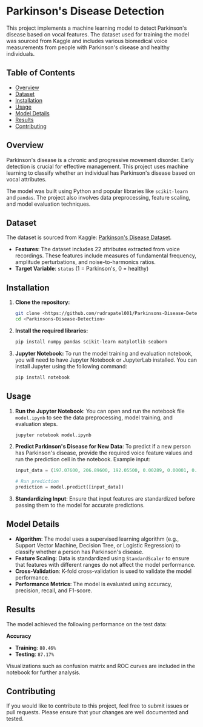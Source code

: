 # Parkinson's Disease Detection

This project implements a machine learning model to detect Parkinson's disease based on vocal features. The dataset used for training the model was sourced from Kaggle and includes various biomedical voice measurements from people with Parkinson's disease and healthy individuals.

## Table of Contents

- [Overview](#overview)
- [Dataset](#dataset)
- [Installation](#installation)
- [Usage](#usage)
- [Model Details](#model-details)
- [Results](#results)
- [Contributing](#contributing)

## Overview

Parkinson's disease is a chronic and progressive movement disorder. Early detection is crucial for effective management. This project uses machine learning to classify whether an individual has Parkinson's disease based on vocal attributes.

The model was built using Python and popular libraries like `scikit-learn` and `pandas`. The project also involves data preprocessing, feature scaling, and model evaluation techniques.

## Dataset

The dataset is sourced from Kaggle: [Parkinson's Disease Dataset](https://www.kaggle.com/datasets/nidaguler/parkinsons-data-set).

- **Features**: The dataset includes 22 attributes extracted from voice recordings. These features include measures of fundamental frequency, amplitude perturbations, and noise-to-harmonics ratios.
- **Target Variable**: `status` (1 = Parkinson's, 0 = healthy)

## Installation

1. **Clone the repository:**

   ```bash
   git clone <https://github.com/rudrapatel001/Parkinsons-Disease-Detection>
   cd <Parkinsons-Disease-Detection>
   ```

2. **Install the required libraries:**

   ```bash
   pip install numpy pandas scikit-learn matplotlib seaborn
   ```

3. **Jupyter Notebook:**
   To run the model training and evaluation notebook, you will need to have Jupyter Notebook or JupyterLab installed. You can install Jupyter using the following command:

   ```bash
   pip install notebook
   ```

## Usage

1. **Run the Jupyter Notebook**: You can open and run the notebook file `model.ipynb` to see the data preprocessing, model training, and evaluation steps.

   ```bash
   jupyter notebook model.ipynb
   ```

2. **Predict Parkinson's Disease for New Data**:
   To predict if a new person has Parkinson's disease, provide the required voice feature values and run the prediction cell in the notebook. Example input:

   ```python
   input_data = (197.07600, 206.89600, 192.05500, 0.00289, 0.00001, 0.00166, 0.00168, 0.00498, 0.01098, 0.09700, 0.00563, 0.00680, 0.00802, 0.01689, 0.00339, 26.77500, 0.422229, 0.741367, -7.348300, 0.177551, 1.743867, 0.085569)

   # Run prediction
   prediction = model.predict([input_data])
   ```

3. **Standardizing Input**: Ensure that input features are standardized before passing them to the model for accurate predictions.

## Model Details

- **Algorithm**: The model uses a supervised learning algorithm (e.g., Support Vector Machine, Decision Tree, or Logistic Regression) to classify whether a person has Parkinson's disease.
- **Feature Scaling**: Data is standardized using `StandardScaler` to ensure that features with different ranges do not affect the model performance.
- **Cross-Validation**: K-fold cross-validation is used to validate the model performance.
- **Performance Metrics**: The model is evaluated using accuracy, precision, recall, and F1-score.

## Results

The model achieved the following performance on the test data:

**Accuracy**

- **Training**: `88.46%`
- **Testing**: `87.17%`

Visualizations such as confusion matrix and ROC curves are included in the notebook for further analysis.

## Contributing

If you would like to contribute to this project, feel free to submit issues or pull requests. Please ensure that your changes are well documented and tested.

